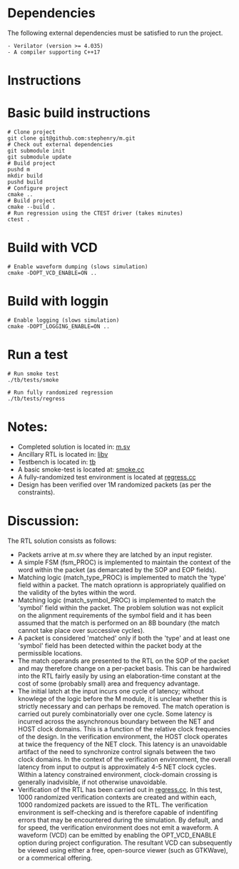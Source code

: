 # Dependencies

The following external dependencies must be satisfied to run the
project.

    - Verilator (version >= 4.035)
    - A compiler supporting C++17

# Instructions

# Basic build instructions

``` shell
# Clone project
git clone git@github.com:stephenry/m.git
# Check out external dependencies
git submodule init
git submodule update
# Build project
pushd m
mkdir build
pushd build
# Configure project
cmake ..
# Build project
cmake --build .
# Run regression using the CTEST driver (takes minutes)
ctest .
```

# Build with VCD

``` shell
# Enable waveform dumping (slows simulation)
cmake -DOPT_VCD_ENABLE=ON ..
```

# Build with loggin

``` shell
# Enable logging (slows simulation)
cmake -DOPT_LOGGING_ENABLE=ON ..
```

# Run a test

``` shell
# Run smoke test
./tb/tests/smoke

# Run fully randomized regression
./tb/tests/regress
```

# Notes:

* Completed solution is located in: [m.sv](./rtl/m.sv)
* Ancillary RTL is located in: [libv](./libv)
* Testbench is located in: [tb](./tb)
* A basic smoke-test is located at: [smoke.cc](./tb/tests/smoke.cc)
* A fully-randomized test environment is located at [regress.cc](./tb/tests/regress.cc)
* Design has been verified over 1M randomized packets (as per the constraints).

# Discussion:

The RTL solution consists as follows:

* Packets arrive at m.sv where they are latched by an input register.
* A simple FSM (fsm_PROC) is implemented to maintain the context of the word within the packet (as demarcated by the SOP and EOP fields).
* Matching logic (match_type_PROC) is implemented to match the 'type' field within a packet. The match oprationn is appropriately qualified on the validity of the bytes within the word.
* Matching logic (match_symbol_PROC) is implemented to match the 'symbol' field within the packet. The problem solution was not explicit on the alignment requirements of the symbol field and it has been assumed that the match is performed on an 8B boundary (the match cannot take place over successive cycles).
* A packet is considered 'matched' only if both the 'type' and at least one 'symbol' field has been detected within the packet body at the permissible locations.
* The match operands are presented to the RTL on the SOP of the packet and may therefore change on a per-packet basis. This can be hardwired into the RTL fairly easily by using an elaboration-time constant at the cost of some (probably small) area and frequency advantage.
* The initial latch at the input incurs one cycle of latency; without knowlege of the logic before the M module, it is unclear whether this is strictly necessary and can perhaps be removed. The match operation is carried out purely combinatorially over one cycle. Some latency is incurred across the asynchronous boundary between the NET and HOST clock domains. This is a function of the relative clock frequencies of the design. In the verification environment, the HOST clock operates at twice the frequency of the NET clock. This latency is an unavoidable artifact of the need to synchronize control signals between the two clock domains. In the context of the verification environment, the overall latency from input to output is approximately 4-5 NET clock cycles. Within a latency constrained environment, clock-domain crossing is generally inadvisible, if not otherwise unavoidable.
* Verification of the RTL has been carried out in [regress.cc](./tb/tests/regress.cc). In this test, 1000 randomized verification contexts are created and within each, 1000 randomized packets are issued to the RTL. The verification environment is self-checking and is therefore capable of indentifing errors that may be encountered during the simulation. By default, and for speed, the verification environment does not emit a waveform. A waveform (VCD) can be emitted by enabling the OPT_VCD_ENABLE option during project configuration. The resultant VCD can subsequently be viewed using either a free, open-source viewer (such as GTKWave), or a commerical offering.
